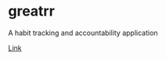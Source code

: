 # greatrr

A habit tracking and accountability application

[Link](https://harb-greatrr.herokuapp.com/)
